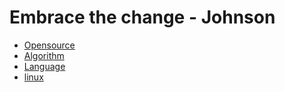 # Embrace the change - Johnson
- [Opensource](./Opensource/opensource.md)
- [Algorithm](./Algorithm/Algorithm.md)
- [Language](./language/language.md)
- [linux](./linux/linux.md)
